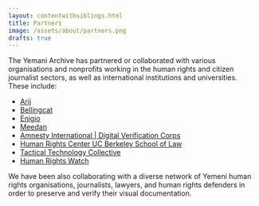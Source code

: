 ```yaml
---
layout: contentwithsiblings.html
title: Partners
image: /assets/about/partners.png
drafts: true
---
```

The Yemani Archive has partnered or collaborated with various organisations and nonprofits working in the human rights and citizen journalist sectors, as well as international institutions and universities. These include:

- [Arij](https://arij.net/)
- [Bellingcat](https://www.bellingcat.com/)
- [Enigio](https://www.enigio.com/)
- [Meedan](https://meedan.com/en/)
- [Amnesty International | Digital Verification Corps](https://www.theengineroom.org/digital-verification-corps/)
- [Human Rights Center UC Berkeley School of Law](https://www.law.berkeley.edu/research/human-rights-center/)
- [Tactical Technology Collective](https://tacticaltech.org/)
- [Human Rights Watch](https://www.hrw.org/)

We have been also collaborating with a diverse network of Yemeni human rights organisations, journalists, lawyers, and human rights defenders in order to preserve and verify their visual documentation.
